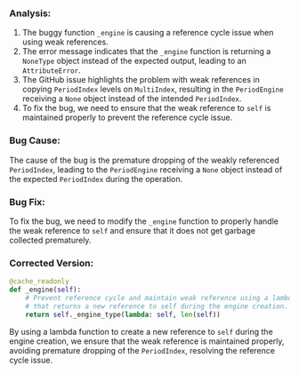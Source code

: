 ### Analysis:
1. The buggy function `_engine` is causing a reference cycle issue when using weak references.
2. The error message indicates that the `_engine` function is returning a `NoneType` object instead of the expected output, leading to an `AttributeError`.
3. The GitHub issue highlights the problem with weak references in copying `PeriodIndex` levels on `MultiIndex`, resulting in the `PeriodEngine` receiving a `None` object instead of the intended `PeriodIndex`.
4. To fix the bug, we need to ensure that the weak reference to `self` is maintained properly to prevent the reference cycle issue.

### Bug Cause:
The cause of the bug is the premature dropping of the weakly referenced `PeriodIndex`, leading to the `PeriodEngine` receiving a `None` object instead of the expected `PeriodIndex` during the operation.

### Bug Fix:
To fix the bug, we need to modify the `_engine` function to properly handle the weak reference to `self` and ensure that it does not get garbage collected prematurely.

### Corrected Version:
```python
@cache_readonly
def _engine(self):
    # Prevent reference cycle and maintain weak reference using a lambda function
    # that returns a new reference to self during the engine creation.
    return self._engine_type(lambda: self, len(self))
``` 

By using a lambda function to create a new reference to `self` during the engine creation, we ensure that the weak reference is maintained properly, avoiding premature dropping of the `PeriodIndex`, resolving the reference cycle issue.